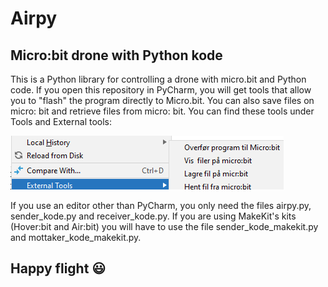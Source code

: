 # Airpy
## Micro:bit drone with Python kode
This is a Python library for controlling a drone with micro.bit and Python code. If you open this repository in PyCharm, you will get tools that allow you to "flash" the program directly to Micro.bit. You can also save files on micro: bit and retrieve files from micro: bit. You can find these tools under Tools and External tools:

![Pycharm meny](https://github.com/Svein-Tore/Airpy/blob/master/Pycharm_tools.png)

If you use an editor other than PyCharm, you only need the files airpy.py, sender_kode.py and receiver_kode.py.  If you are using MakeKit's kits (Hover:bit and Air:bit) you will have to use the file sender_kode_makekit.py and mottaker_kode_makekit.py.    

## Happy flight :smiley:
